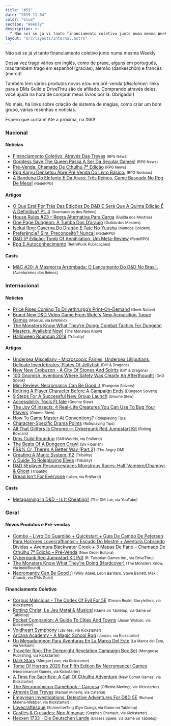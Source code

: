 ```yaml
---
title: "#59"
date: "2019-11-04"
color: "blue"
section: "Weekly"
description: >-
  " Não sei se já vi tanto financiamento coletivo junto numa mesma Weekly. Dessa vez trago vários em inglês, como de praxe, alguns em português, mas também trago em espanhol (gracias), alemão (dankeschön) e francês (merci)! Também tem vários produtos novos e/ou em pré-venda (\*disclai"
layout: "src/layouts/Internal.astro"
---
```


Não sei se já vi tanto financiamento coletivo junto numa mesma Weekly.

Dessa vez trago vários em inglês, como de praxe, alguns em português, mas também trago em espanhol (gracias), alemão (dankeschön) e francês (merci)!

Também tem vários produtos novos e/ou em pré-venda (_disclaimer_: links para a DMs Guild e DriveThru são de afiliado. Comprando através deles, você ajuda na hora de comprar meus livros por lá. Obrigado!)

No mais, há links sobre criação de sistema de magias, como criar um bom grupo, várias resenhas e notícias.

Espero que curtam! Até a próxima, na #60!

### Nacional

#### Notícias

- [Financiamento Coletivo: Através Das Trevas] <small>(RPG News)</small>
- [Goddess Save The Queen Passa A Ser Da Secular Games!] <small>(RPG News)</small>
- [Pré-Venda: Chamado De Cthulhu 7ª Edição] <small>(RPG News)</small>
- [Rpg Karyu Densetsu Abre Pré Venda Do Livro Básico.] <small>(RPG Notícias)</small>
- [A Bandeira Do Elefante E Da Arara: Três Reinos, Game Baseado No Rpg De Mesa!] <small>(RedeRPG)</small>

#### Artigos

- [O Que Está Por Trás Das Edições Do D&amp;D E Será Que A Quinta Edição É A Definitiva? Pt. 4] <small>(Aventureiros dos Reinos)</small>
- [House Rules #23 – Regra Alternativa Para Carga] <small>(Guilda dos Mestres)</small>
- [One Page Dungeon: A Tumba Dos D’araujo] <small>(Guilda dos Mestres)</small>
- [Isekai Rpg: Caverna Do Dragão E Tate No Yuusha] <small>(Mundos Colidem)</small>
- [Preferência? Sim. Preconceito? Nunca!] <small>(RedeRPG)</small>
- [D&amp;D 5ª Edição: Tomb Of Annihilation: Um Meta-Review] <small>(RedeRPG)</small>
- [Rpg E Autoconhecimento] <small>(RetroPunk Publicações)</small>

#### Casts

- [M&amp;C #20: A Masmorra Arrombada: O Lançamento Do D&amp;D No Brasil.] <small>(Aventureiros dos Reinos)</small>

### Internacional

#### Notícias

- [Price Rises Coming To Drivethrurpg’s Print-On-Demand] <small>(Geek Native)</small>
- [Brand New D&amp;D Video Game From Wotc&#039;s New Acquisition Tuque Games] <small>(Morrus, via EnWorld)</small>
- [The Monsters Know What They’re Doing: Combat Tactics For Dungeon Masters, Available Now!] <small>(The Monsters Know)</small>
- [Halloween Roundup 2019] <small>(Tribality)</small>

#### Artigos

- [Undersea Miscellany - Microscopic Fairies, Undersea Lilliputians, Delicate Invertebrates, Plates Of Jellyfish] <small>(DIY &amp; Dragons)</small>
- [New New Crobuzon - A City Of Stones And Spirits] <small>(DiY &amp; Dragons)</small>
- [100 Gnomish Inventions Where Safety Was Clearly An Afterthought] <small>(DnD Speak)</small>
- [Mini Review: Necromancy Can Be Good :)] <small>(Dungeon Solvers)</small>
- [Retiring A Player Character Before A Campaign Ends] <small>(Dungeon Solvers)</small>
- [9 Steps For A Successful New Group Launch] <small>(Gnome Stew)</small>
- [Accessibility Tools Ft.fate] <small>(Gnome Stew)</small>
- [The Joy Of Insects: 4 Real-Life Creatures You Can Use To Bug Your Players] <small>(Gnome Stew)</small>
- [How To Game Master At Conventions?] <small>(Roleplaying Tips)</small>
- [Character-Specific Drama Points] <small>(Roleplaying Tips)</small>
- [All That Glitters Is Chrome — Cyberpunk Red Jumpstart Kit] <small>(Rolling Boxcars)</small>
- [Dms Guild Roundup] <small>(SMHWorlds, via EnWorld)</small>
- [The Beats Of A Dungeon Crawl] <small>(Sly Flourish)</small>
- [F$&amp;% Cr, There’s A Better Way (Part 2)] <small>(The Angry DM)</small>
- [Creating A Magic System, P2] <small>(Tribality)</small>
- [A Guide To Roleplaying Elves] <small>(Tribality)</small>
- [D&amp;D 5Eplayer Resourcesraces Monstrous Races: Half-Vampire/Dhampyr &amp; Ghost] <small>(Tribality)</small>
- [Dread Isn&#039;t For Everyone] <small>(talien, via EnWorld)</small>

#### Casts

- [Metagaming In D&amp;D - Is It Cheating?] <small>(The DM Lair, via YouTube)</small>

### Geral

#### Novos Produtos e Pré-vendas

- [Combo – Livro Do Guardião + Quickstart + Guia De Campo De Petersen Para Horrores Lovecraftianos + Escudo Do Mestre + Aventura Cobrando Dívidas + Aventura Blackwater Creek + 3 Mapas De Pano – Chamado De Cthulhu 7ª Edição – Pré-Venda] <small>(New Order Editora)</small>
- [Cyberpunk Red Jumpstart Kit Pdf] <small>(R. Talsorian Games Inc., via DriveThru)</small>
- [The Monsters Know What They&#039;re Doing (Hardcover)] <small>(The Monsters Know, via IndieBound)</small>
- [Necromancy Can Be Good :)] <small>(Willy Abeel, Leon Barillaro, Steve Barrett, Max Churak, via DMs Guild)</small>

#### Financiamento Coletivo

- [Corpus Malicious - The Codex Of Evil For 5E] <small>(Dream Realm Storytellers, via Kickstarter)</small>
- [Rotting Christ, Le Jeu Metal &amp; Musical] <small>(Game on Tabletop, via Game on Tabletop)</small>
- [Pocket Companion: A Guide To Cities And Towns] <small>(Jason Watson, via Kickstarter)</small>
- [Voidheart Symphony] <small>(Jay Iles, via Kickstarter)</small>
- [Arcana Academy - A Magic School Rpg] <small>(Jordan, via Kickstarter)</small>
- [Un Megadungeon Para Aventuras En La Marca Del Este] <small>(La Marca del Este, via Verkami)</small>
- [Traveller Rpg: The Deepnight Revelation Campaign Box Set] <small>(Mongoose Publishing, via Kickstarter)</small>
- [Dark Stars] <small>(Morgan Lean, via Kickstarter)</small>
- [Tome Of Horrors 2020 For Fifth Edition By Necromancer Games] <small>(Necromancer Games, via Kickstarter)</small>
- [A Time For Sacrifice: A Call Of Cthulhu Adventure] <small>(New Comet Games, via Kickstarter)</small>
- [The Necronomicon Gamebook - Carcosa] <small>(Officina Meningi, via Kickstarter)</small>
- [Através Das Trevas] <small>(Ramon Mineiro, via Catarse)</small>
- [Empyrean Investigations: Detective Adventures For D&amp;D 5E] <small>(Richard Malena-Webber, via Kickstarter)</small>
- [Lovecraftesque] <small>(SchmetterTing (Dyn Quing), via Game on Tabletop)</small>
- [Castles &amp; Crusades: Npc Almanac] <small>(Stephen Chenault, via Kickstarter)</small>
- [Hexxen 1733 - Die Deutschen Lande] <small>(Ulisses Spiele, via Game on Tabletop)</small>

[the beats of a dungeon crawl]: https://slyflourish.com/beats_of_a_dungeon_crawl.html
[f$&amp;% cr, there’s a better way (part 2)]: https://theangrygm.com/f-cr-theres-a-better-way-part-2/
[dread isn&#039;t for everyone]: https://www.enworld.org/threads/dread-isnt-for-everyone.668055/
[isekai rpg: caverna do dragão e tate no yuusha]: https://www.mundoscolidem.com.br/isekai-rpg-caverna-do-dragao-e-tate-no-yuusha/
[creating a magic system, p2]: https://www.tribality.com/2019/10/28/creating-a-magic-system-p2/
[9 steps for a successful new group launch]: https://gnomestew.com/steps-for-successful-launch/
[100 gnomish inventions where safety was clearly an afterthought]: http://dndspeak.com/2019/10/100-gnomish-inventions-where-safety-was-clearly-an-afterthought/
[one page dungeon: a tumba dos d’araujo]: http://guildadosmestres.com.br/2019/10/28/one-page-dungeon-a-tumba-dos-daraujo/
[retiring a player character before a campaign ends]: https://www.dungeonsolvers.com/2019/10/28/retiring-a-player-character-before-a-campaign-ends/
[goddess save the queen passa a ser da secular games!]: https://newsrpg.wordpress.com/2019/10/29/goddess-save-the-queen-passa-a-ser-da-secular-games/
[new new crobuzon - a city of stones and spirits]: https://diyanddragons.blogspot.com/2019/10/new-new-crobuzon-city-of-stones-and.html
[how to game master at conventions?]: https://www.roleplayingtips.com/rptn/how-to-game-master-at-conventions/
[the monsters know what they’re doing: combat tactics for dungeon masters, available now!]: http://themonstersknow.com/the-monsters-know-what-theyre-doing-combat-tactics-for-dungeon-masters-available-now/
[the monsters know what they&#039;re doing (hardcover)]: https://www.indiebound.org/book/9781982122669
[d&amp;d 5eplayer resourcesraces monstrous races: half-vampire/dhampyr &amp; ghost]: https://www.tribality.com/2019/10/29/monstrous-races-half-vampire-dhampyr-ghost/
[metagaming in d&amp;d - is it cheating?]: https://www.youtube.com/watch?v=3iL4-wIqYg4
[halloween roundup 2019]: https://www.tribality.com/2019/10/29/halloween-roundup-2019/
[brand new d&amp;d video game from wotc&#039;s new acquisition tuque games]: https://www.enworld.org/threads/brand-new-d-d-video-game-from-wotcs-new-acquisition-tuque-games.668247/
[a bandeira do elefante e da arara: três reinos, game baseado no rpg de mesa!]: https://www.rederpg.com.br/2019/10/29/a-bandeira-do-elefante-e-da-arara-tres-reinos-game-baseado-no-rpg-de-mesa/
[pré-venda: chamado de cthulhu 7ª edição]: https://newsrpg.wordpress.com/2019/10/30/pre-venda-chamado-de-cthulhu-7a-edicao/
[combo – livro do guardião + quickstart + guia de campo de petersen para horrores lovecraftianos + escudo do mestre + aventura cobrando dívidas + aventura blackwater creek + 3 mapas de pano – chamado de cthulhu 7ª edição – pré-venda]: https://newordereditora.com.br/loja/rpg/chamado-de-cthulhu/combo-livro-do-guardiao-quickstart-guia-de-campo-de-petersen-para-horrores-lovecraftianos-escudo-do-mestre-aventura-cobrando-dividas-aventura-blackwater-creek-3-mapas-de-pano-chamado-d/
[dark stars]: https://www.kickstarter.com/projects/darkstars/dark-stars
[pocket companion: a guide to cities and towns]: https://www.kickstarter.com/projects/wisdomsavemedia/pocket-companion-a-guide-to-cities-and-towns
[castles &amp; crusades: npc almanac]: https://www.kickstarter.com/projects/676918054/castles-and-crusades-npc-almanac
[arcana academy - a magic school rpg]: https://www.kickstarter.com/projects/tabletopcrow/arcana-academy
[corpus malicious - the codex of evil for 5e]: https://www.kickstarter.com/projects/corpusmalicious/corpus-malicious-the-codex-of-evil-for-5e
[all that glitters is chrome — cyberpunk red jumpstart kit]: https://rollingboxcars.com/2019/10/30/all-that-glitters-is-chrome-cyberpunk-red-jumpstart-kit/
[cyberpunk red jumpstart kit pdf]: https://www.drivethrurpg.com/product/279014/Cyberpunk-Red-Jumpstart-Kit?affiliate_id=2024265
[the joy of insects: 4 real-life creatures you can use to bug your players]: https://gnomestew.com/the-joy-of-insects-4-real-life-creatures-you-can-use-to-bug-your-players/
[o que está por trás das edições do d&amp;d e será que a quinta edição é a definitiva? pt. 4]: http://aventureirosdosreinos.com/o-que-esta-por-tras-das-edicoes-do-dd-e-sera-que-a-quinta-edicao-e-a-definitiva-pt-4/
[empyrean investigations: detective adventures for d&amp;d 5e]: https://www.kickstarter.com/projects/rmalena/empyrean-investigations
[a time for sacrifice: a call of cthulhu adventure]: https://www.kickstarter.com/projects/newcometgames/a-time-for-sacrifice-a-call-of-cthulhu-adventure
[tome of horrors 2020 for fifth edition by necromancer games]: https://www.kickstarter.com/projects/necromancergames/tome-of-horrors-2020-for-fifth-edition-by-necromancer-games
[the necronomicon gamebook - carcosa]: https://www.kickstarter.com/projects/officinameningi/the-necronomicon-gamebook-carcosa
[voidheart symphony]: https://www.kickstarter.com/projects/jayciles/voidheart-symphony
[price rises coming to drivethrurpg’s print-on-demand]: https://www.geeknative.com/69201/price-rises-coming-to-drivethrurpgs-print-on-demand/#new_tab?utm_source=rss&utm_medium=rss&utm_campaign=price-rises-coming-to-drivethrurpgs-print-on-demand
[dms guild roundup]: https://www.enworld.org/threads/dms-guild-roundup.668139
[character-specific drama points]: https://www.roleplayingtips.com/rptn/character-specific-drama-points/
[rpg e autoconhecimento]: https://retropunk.com.br/editora/rpg-e-autoconhecimento/
[preferência? sim. preconceito? nunca!]: https://www.rederpg.com.br/2019/10/31/preferencia-sim-preconceito-nunca/
[undersea miscellany - microscopic fairies, undersea lilliputians, delicate invertebrates, plates of jellyfish]: https://diyanddragons.blogspot.com/2019/11/undersea-miscellany-microscopic-fairies.html
[a guide to roleplaying elves]: https://www.tribality.com/2019/11/01/a-guide-to-roleplaying-elves/
[accessibility tools ft.fate]: https://gnomestew.com/accessibility-tools-ft-fate/
[mini review: necromancy can be good :)]: https://www.dungeonsolvers.com/2019/11/01/mini-review-necromancy-can-be-good/
[necromancy can be good :)]: https://www.dmsguild.com/product/293555/Necromancy-Can-Be-Good-?affiliate_id=2024265
[house rules #23 – regra alternativa para carga]: http://guildadosmestres.com.br/2019/11/01/house-rules-23-regra-alternativa-para-carga/
[financiamento coletivo: através das trevas]: https://newsrpg.wordpress.com/2019/11/02/financiamento-coletivo-atraves-das-trevas/
[através das trevas]: https://www.catarse.me/atravesdastrevas
[m&amp;c #20: a masmorra arrombada: o lançamento do d&amp;d no brasil.]: http://aventureirosdosreinos.com/mc-20-a-masmorra-arrombada-o-lancamento-do-dd-no-brasil/
[rotting christ, le jeu metal &amp; musical]: https://www.gameontabletop.com/cf258/rotting-christ-le-jeu-metal-musical.html
[un megadungeon para aventuras en la marca del este]: https://www.verkami.com/projects/24869-un-megadungeon-para-aventuras-en-la-marca-del-este
[hexxen 1733 - die deutschen lande]: https://www.gameontabletop.com/cf270/hexxen-1733-die-deutschen-lande.html
[lovecraftesque]: https://www.gameontabletop.com/cf240/lovecraftesque.html
[traveller rpg: the deepnight revelation campaign box set]: https://www.kickstarter.com/projects/1990654819/traveller-rpg-the-deepnight-revelation-campaign-box-set
[d&amp;d 5ª edição: tomb of annihilation: um meta-review]: https://www.rederpg.com.br/2019/11/03/dd-5a-edicao-tomb-of-annihilation-um-meta-review/
[rpg karyu densetsu abre pré venda do livro básico.]: https://www.rpgnoticias.com.br/post/rpg-karyu-densetsu-abre-pre-venda-do-livro-basico
